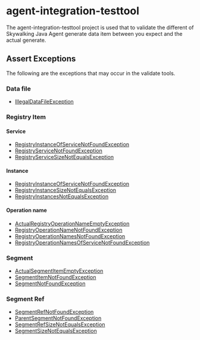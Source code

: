 # agent-integration-testtool
The agent-integration-testtool project is used that to validate the different of Skywalking Java Agent generate 
data item between you expect and the actual generate.

## Assert Exceptions
The following are the exceptions that may occur in the validate tools.
### Data file
* [IllegalDataFileException](./docs/exception/IllegalDataFileException.md)

### Registry Item
#### Service
* [RegistryInstanceOfServiceNotFoundException](./docs/exception/RegistryInstanceOfServiceNotFoundException.md)
* [RegistryServiceNotFoundException](docs/exception/RegistryServiceNotFoundException.md)
* [RegistryServiceSizeNotEqualsException](docs/exception/RegistryServiceSizeNotEqualsException.md)

#### Instance
* [RegistryInstanceOfServiceNotFoundException](./docs/exception/RegistryInstanceOfServiceNotFoundException.md)
* [RegistryInstanceSizeNotEqualsException](./docs/exception/RegistryInstanceSizeNotEqualsException.md)
* [RegistryInstancesNotEqualsException](./docs/exception/RegistryInstancesNotEqualsException.md)

#### Operation name
* [ActualRegistryOperationNameEmptyException](./docs/exception/ActualRegistryOperationNameEmptyException.md)
* [RegistryOperationNameNotFoundException](./docs/exception/RegistryOperationNameNotFoundException.md)
* [RegistryOperationNamesNotFoundException](./docs/exception/RegistryOperationNamesNotFoundException.md)
* [RegistryOperationNamesOfServiceNotFoundException](./docs/exception/RegistryOperationNamesOfServiceNotFoundException.md)

### Segment
* [ActualSegmentItemEmptyException](./docs/exception/ActualSegmentItemEmptyException.md)
* [SegmentItemNotFoundException](./docs/exception/SegmentItemNotFoundException.md)
* [SegmentNotFoundException](./docs/exception/SegmentNotFoundException.md)

### Segment Ref
* [SegmentRefNotFoundException](./docs/exception/SegmentRefNotFoundException.md)
* [ParentSegmentNotFoundException](./docs/exception/ParentSegmentNotFoundException.md)
* [SegmentRefSizeNotEqualsException](./docs/exception/SegmentRefSizeNotEqualsException.md)
* [SegmentSizeNotEqualsException](./docs/exception/SegmentSizeNotEqualsException.md)
